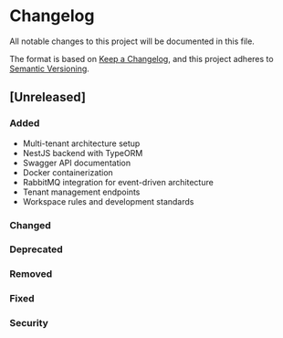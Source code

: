 # Changelog

All notable changes to this project will be documented in this file.

The format is based on [Keep a Changelog](https://keepachangelog.com/en/1.0.0/),
and this project adheres to [Semantic Versioning](https://semver.org/spec/v2.0.0.html).

## [Unreleased]

### Added
- Multi-tenant architecture setup
- NestJS backend with TypeORM
- Swagger API documentation
- Docker containerization
- RabbitMQ integration for event-driven architecture
- Tenant management endpoints
- Workspace rules and development standards

### Changed

### Deprecated

### Removed

### Fixed

### Security
